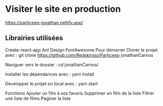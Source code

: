 # Visiter le site en production
https://particeep-jonathan.netlify.app/

## Librairies utilisées
Create-react-app
Ant Design
FontAwesome
Pour démarrer
Cloner le projet avec :
git clone https://github.com/Redskinsjo/Particeep jonathanCarnos

Naviguer vers le dossier :
cd jonathanCarnos/

Installer les dépendances avec :
yarn install

Développer le projet en local avec :
yarn start

Fonctions
Ajouter un film à ses favoris
Supprimer un film de la liste
Filtrer une liste de films
Paginer la liste
